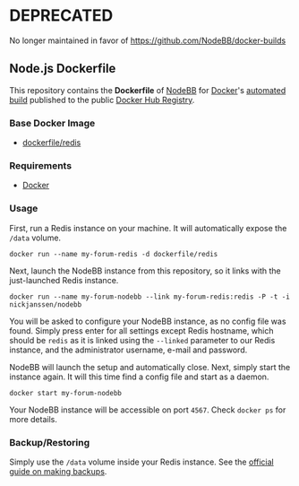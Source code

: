 # DEPRECATED
No longer maintained in favor of https://github.com/NodeBB/docker-builds

## Node.js Dockerfile

This repository contains the **Dockerfile** of [NodeBB](https://nodebb.org/) for [Docker](https://www.docker.com/)'s [automated build](https://registry.hub.docker.com/u/nickjanssen/nodebb/) published to the public [Docker Hub Registry](https://registry.hub.docker.com/).

### Base Docker Image

* [dockerfile/redis](http://dockerfile.github.io/#/redis)

### Requirements

* [Docker](https://www.docker.com/)

### Usage

First, run a Redis instance on your machine. It will automatically expose the `/data` volume.

`docker run --name my-forum-redis -d dockerfile/redis`

Next, launch the NodeBB instance from this repository, so it links with the just-launched Redis instance.

`docker run --name my-forum-nodebb --link my-forum-redis:redis -P -t -i nickjanssen/nodebb`

You will be asked to configure your NodeBB instance, as no config file was found. Simply press enter for all settings except Redis hostname, which should be `redis` as it is linked using the `--linked` parameter to our Redis instance, and the administrator username, e-mail and password.

NodeBB will launch the setup and automatically close. Next, simply start the instance again. It will this time find a config file and start as a daemon.

`docker start my-forum-nodebb`

Your NodeBB instance will be accessible on port `4567`. Check `docker ps` for more details.

### Backup/Restoring

Simply use the `/data` volume inside your Redis instance. See the [official guide on making backups](https://docs.docker.com/userguide/dockervolumes/#backup-restore-or-migrate-data-volumes).
